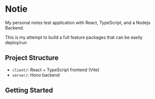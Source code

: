 # Notie

My personal notes test application with React, TypeScript, and a Nodejs Backend.

This is my attempt to build a full feature packages that can be easily deploy/run

## Project Structure

- `client/`: React + TypeScript frontend (Vite)
- `server/`: Hono backend

## Getting Started
